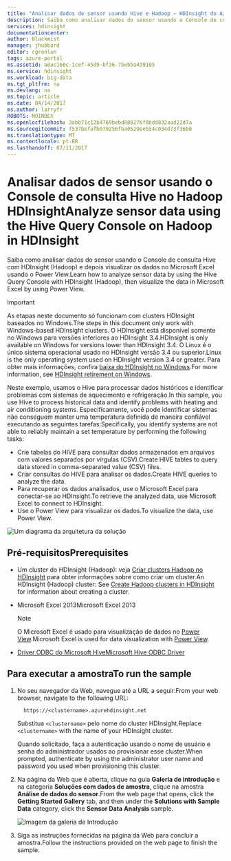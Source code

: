 ```yaml
---
title: "Analisar dados de sensor usando Hive e Hadoop – HDInsight do Azure | Microsoft Docs"
description: Saiba como analisar dados do sensor usando o Console de consulta Hive com HDInsight (Hadoop) e depois visualizar os dados no Microsoft Excel usando o PowerView.
services: hdinsight
documentationcenter: 
author: Blackmist
manager: jhubbard
editor: cgronlun
tags: azure-portal
ms.assetid: a8ac160c-1cef-45d9-bf36-7beb5a439105
ms.service: hdinsight
ms.workload: big-data
ms.tgt_pltfrm: na
ms.devlang: na
ms.topic: article
ms.date: 04/14/2017
ms.author: larryfr
ROBOTS: NOINDEX
ms.openlocfilehash: 3abb71c12b4769bebd808276f8bdd832aad22d7a
ms.sourcegitcommit: f537befafb079256fba0529ee554c034d73f36b0
ms.translationtype: MT
ms.contentlocale: pt-BR
ms.lasthandoff: 07/11/2017
---
```

# <a name="analyze-sensor-data-using-the-hive-query-console-on-hadoop-in-hdinsight"></a><span data-ttu-id="57fa9-103">Analisar dados de sensor usando o Console de consulta Hive no Hadoop HDInsight</span><span class="sxs-lookup"><span data-stu-id="57fa9-103">Analyze sensor data using the Hive Query Console on Hadoop in HDInsight</span></span>

<span data-ttu-id="57fa9-104">Saiba como analisar dados do sensor usando o Console de consulta Hive com HDInsight (Hadoop) e depois visualizar os dados no Microsoft Excel usando o Power View.</span><span class="sxs-lookup"><span data-stu-id="57fa9-104">Learn how to analyze sensor data by using the Hive Query Console with HDInsight (Hadoop), then visualize the data in Microsoft Excel by using Power View.</span></span>

> [!IMPORTANT]
> <span data-ttu-id="57fa9-105">As etapas neste documento só funcionam com clusters HDInsight baseados no Windows.</span><span class="sxs-lookup"><span data-stu-id="57fa9-105">The steps in this document only work with Windows-based HDInsight clusters.</span></span> <span data-ttu-id="57fa9-106">O HDInsight está disponível somente no Windows para versões inferiores ao HDInsight 3.4.</span><span class="sxs-lookup"><span data-stu-id="57fa9-106">HDInsight is only available on Windows for versions lower than HDInsight 3.4.</span></span> <span data-ttu-id="57fa9-107">O Linux é o único sistema operacional usado no HDInsight versão 3.4 ou superior.</span><span class="sxs-lookup"><span data-stu-id="57fa9-107">Linux is the only operating system used on HDInsight version 3.4 or greater.</span></span> <span data-ttu-id="57fa9-108">Para obter mais informações, confira [baixa do HDInsight no Windows](hdinsight-component-versioning.md#hdinsight-windows-retirement).</span><span class="sxs-lookup"><span data-stu-id="57fa9-108">For more information, see [HDInsight retirement on Windows](hdinsight-component-versioning.md#hdinsight-windows-retirement).</span></span>


<span data-ttu-id="57fa9-109">Neste exemplo, usamos o Hive para processar dados históricos e identificar problemas com sistemas de aquecimento e refrigeração.</span><span class="sxs-lookup"><span data-stu-id="57fa9-109">In this sample, you use Hive to process historical data and identify problems with heating and air conditioning systems.</span></span> <span data-ttu-id="57fa9-110">Especificamente, você pode identificar sistemas não conseguem manter uma temperatura definida de maneira confiável executando as seguintes tarefas:</span><span class="sxs-lookup"><span data-stu-id="57fa9-110">Specifically, you identify systems are not able to reliably maintain a set temperature by performing the following tasks:</span></span>

* <span data-ttu-id="57fa9-111">Crie tabelas do HIVE para consultar dados armazenados em arquivos com valores separados por vírgulas (CSV).</span><span class="sxs-lookup"><span data-stu-id="57fa9-111">Create HIVE tables to query data stored in comma-separated value (CSV) files.</span></span>
* <span data-ttu-id="57fa9-112">Criar consultas do HIVE para analisar os dados.</span><span class="sxs-lookup"><span data-stu-id="57fa9-112">Create HIVE queries to analyze the data.</span></span>
* <span data-ttu-id="57fa9-113">Para recuperar os dados analisados, use o Microsoft Excel para conectar-se ao HDInsight.</span><span class="sxs-lookup"><span data-stu-id="57fa9-113">To retrieve the analyzed data, use Microsoft Excel to connect to HDInsight.</span></span>
* <span data-ttu-id="57fa9-114">Use o Power View para visualizar os dados.</span><span class="sxs-lookup"><span data-stu-id="57fa9-114">To visualize the data, use Power View.</span></span>

![Um diagrama da arquitetura da solução](./media/hdinsight-hive-analyze-sensor-data/hvac-architecture.png)

## <a name="prerequisites"></a><span data-ttu-id="57fa9-116">Pré-requisitos</span><span class="sxs-lookup"><span data-stu-id="57fa9-116">Prerequisites</span></span>

* <span data-ttu-id="57fa9-117">Um cluster do HDInsight (Hadoop): veja [Criar clusters Hadoop no HDInsight](hdinsight-hadoop-provision-linux-clusters.md) para obter informações sobre como criar um cluster.</span><span class="sxs-lookup"><span data-stu-id="57fa9-117">An HDInsight (Hadoop) cluster: See [Create Hadoop clusters in HDInsight](hdinsight-hadoop-provision-linux-clusters.md) for information about creating a cluster.</span></span>
* <span data-ttu-id="57fa9-118">Microsoft Excel 2013</span><span class="sxs-lookup"><span data-stu-id="57fa9-118">Microsoft Excel 2013</span></span>

  > [!NOTE]
  > <span data-ttu-id="57fa9-119">O Microsoft Excel é usado para visualização de dados no [Power View](https://support.office.com/Article/Power-View-Explore-visualize-and-present-your-data-98268d31-97e2-42aa-a52b-a68cf460472e?ui=en-US&rs=en-US&ad=US).</span><span class="sxs-lookup"><span data-stu-id="57fa9-119">Microsoft Excel is used for data visualization with [Power View](https://support.office.com/Article/Power-View-Explore-visualize-and-present-your-data-98268d31-97e2-42aa-a52b-a68cf460472e?ui=en-US&rs=en-US&ad=US).</span></span>

* [<span data-ttu-id="57fa9-120">Driver ODBC do Microsoft Hive</span><span class="sxs-lookup"><span data-stu-id="57fa9-120">Microsoft Hive ODBC Driver</span></span>](http://www.microsoft.com/download/details.aspx?id=40886)

## <a name="to-run-the-sample"></a><span data-ttu-id="57fa9-121">Para executar a amostra</span><span class="sxs-lookup"><span data-stu-id="57fa9-121">To run the sample</span></span>

1. <span data-ttu-id="57fa9-122">No seu navegador da Web, navegue até a URL a seguir:</span><span class="sxs-lookup"><span data-stu-id="57fa9-122">From your web browser, navigate to the following URL:</span></span> 

         https://<clustername>.azurehdinsight.net

    <span data-ttu-id="57fa9-123">Substitua `<clustername>` pelo nome do cluster HDInsight.</span><span class="sxs-lookup"><span data-stu-id="57fa9-123">Replace `<clustername>` with the name of your HDInsight cluster.</span></span>

    <span data-ttu-id="57fa9-124">Quando solicitado, faça a autenticação usando o nome de usuário e senha do administrador usados ao provisionar esse cluster.</span><span class="sxs-lookup"><span data-stu-id="57fa9-124">When prompted, authenticate by using the administrator user name and password you used when provisioning this cluster.</span></span>

2. <span data-ttu-id="57fa9-125">Na página da Web que é aberta, clique na guia **Galeria de introdução** e na categoria **Soluções com dados de amostra**, clique na amostra **Análise de dados do sensor**.</span><span class="sxs-lookup"><span data-stu-id="57fa9-125">From the web page that opens, click the **Getting Started Gallery** tab, and then under the **Solutions with Sample Data** category, click the **Sensor Data Analysis** sample.</span></span>

    ![Imagem da galeria de Introdução](./media/hdinsight-hive-analyze-sensor-data/getting-started-gallery.png)

3. <span data-ttu-id="57fa9-127">Siga as instruções fornecidas na página da Web para concluir a amostra.</span><span class="sxs-lookup"><span data-stu-id="57fa9-127">Follow the instructions provided on the web page to finish the sample.</span></span>
